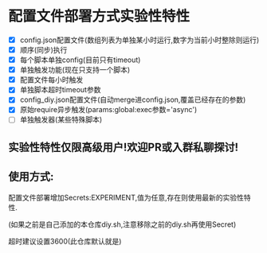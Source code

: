 # 配置文件部署方式实验性特性
- [x] config.json配置文件(数组列表为单独某小时运行,数字为当前小时整除则运行)
- [x] 顺序(同步)执行
- [x] 每个脚本单独config(目前只有timeout)
- [x] 单独触发功能(现在只支持一个脚本)
- [x] 配置文件每小时触发
- [x] 单独脚本超时timeout参数
- [x] config_diy.json配置文件(自动merge进config.json,覆盖已经存在的参数)
- [x] 原始require异步触发(params:global:exec参数='async')
- [ ] 单独触发器(某些特殊脚本)
## 实验性特性仅限高级用户!欢迎PR或入群私聊探讨!
## 使用方式:
配置文件部署增加Secrets:EXPERIMENT,值为任意,存在则使用最新的实验性特性.

(如果之前是自己添加的本仓库diy.sh,注意移除之前的diy.sh再使用Secret)

超时建议设置3600(此仓库默认就是)
